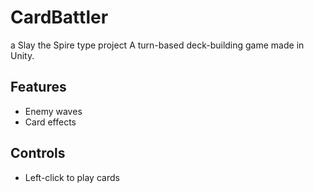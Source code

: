 # CardBattler
a Slay the Spire type project
A turn-based deck-building game made in Unity.

## Features
- Enemy waves
- Card effects

## Controls
- Left-click to play cards